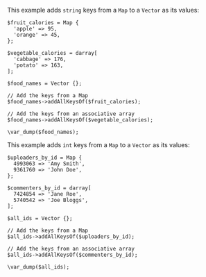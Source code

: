 This example adds `string` keys from a `Map` to a `Vector` as its values:

```string-keys.hack
$fruit_calories = Map {
  'apple' => 95,
  'orange' => 45,
};

$vegetable_calories = darray[
  'cabbage' => 176,
  'potato' => 163,
];

$food_names = Vector {};

// Add the keys from a Map
$food_names->addAllKeysOf($fruit_calories);

// Add the keys from an associative array
$food_names->addAllKeysOf($vegetable_calories);

\var_dump($food_names);
```

This example adds `int` keys from a `Map` to a `Vector` as its values:

```int-keys.hack
$uploaders_by_id = Map {
  4993063 => 'Amy Smith',
  9361760 => 'John Doe',
};

$commenters_by_id = darray[
  7424854 => 'Jane Roe',
  5740542 => 'Joe Bloggs',
];

$all_ids = Vector {};

// Add the keys from a Map
$all_ids->addAllKeysOf($uploaders_by_id);

// Add the keys from an associative array
$all_ids->addAllKeysOf($commenters_by_id);

\var_dump($all_ids);
```

